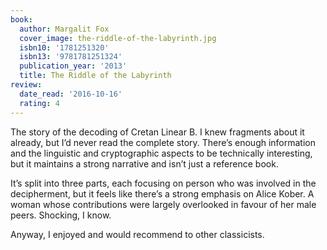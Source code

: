 ```yaml
---
book:
  author: Margalit Fox
  cover_image: the-riddle-of-the-labyrinth.jpg
  isbn10: '1781251320'
  isbn13: '9781781251324'
  publication_year: '2013'
  title: The Riddle of the Labyrinth
review:
  date_read: '2016-10-16'
  rating: 4
---
```


The story of the decoding of Cretan Linear B. I knew fragments about it already, but I’d never read the complete story. There’s enough information and the linguistic and cryptographic aspects to be technically interesting, but it maintains a strong narrative and isn’t just a reference book.

It’s split into three parts, each focusing on person who was involved in the decipherment, but it feels like there’s a strong emphasis on Alice Kober. A woman whose contributions were largely overlooked in favour of her male peers. Shocking, I know.

Anyway, I enjoyed and would recommend to other classicists.
